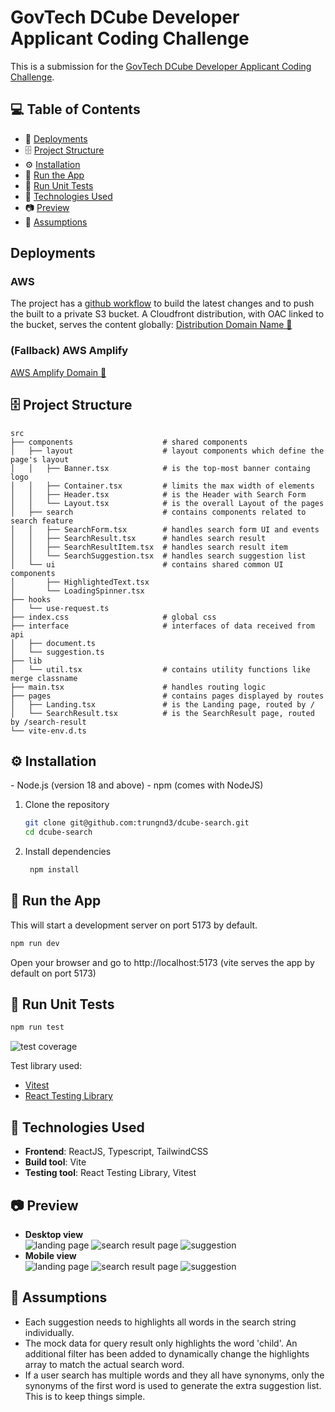 # GovTech DCube Developer Applicant Coding Challenge

This is a submission for the [GovTech DCube Developer Applicant Coding Challenge](https://gist.github.com/yuhong90/b5544baebde4bfe9fe2d12e8e5502cbf).

## 💻 Table of Contents

- 🔗 [Deployments](#deployments)
- 🗄️ [Project Structure](#project-structure)
- ⚙️ [Installation](#installation)
- 🚄 [Run the App](#run-the-app)
- 🧪 [Run Unit Tests](#run-unit-tests)
- 🧱 [Technologies Used](#technologies-used)
- 📷 [Preview](#preview)
- 📝 [Assumptions](#assumptions)

<h2 id="deployments">Deployments</h2>

### AWS
The project has a [github workflow](.github/workflows/deploy.yml) to build the latest changes and to push the built to a private S3 bucket. A Cloudfront distribution, with OAC linked to the bucket, serves the content globally:
[Distribution Domain Name 🔗](https://d3vo8jgo558vmv.cloudfront.net/)
### (Fallback) AWS Amplify
 [AWS Amplify Domain 🔗](https://staging.dqlah6bcwhoso.amplifyapp.com/)

<h2 id="project-structure">🗄️ Project Structure</h2>

```
src
├── components                    # shared components
│   ├── layout                    # layout components which define the page's layout
│   │   ├── Banner.tsx            # is the top-most banner containg logo
│   │   ├── Container.tsx         # limits the max width of elements
│   │   ├── Header.tsx            # is the Header with Search Form
│   │   └── Layout.tsx            # is the overall Layout of the pages
│   ├── search                    # contains components related to search feature
│   │   ├── SearchForm.tsx        # handles search form UI and events
│   │   ├── SearchResult.tsx      # handles search result
│   │   ├── SearchResultItem.tsx  # handles search result item
│   │   └── SearchSuggestion.tsx  # handles search suggestion list
│   └── ui                        # contains shared common UI components
│       ├── HighlightedText.tsx
│       └── LoadingSpinner.tsx
├── hooks
│   └── use-request.ts
├── index.css                     # global css
├── interface                     # interfaces of data received from api
│   ├── document.ts
│   └── suggestion.ts
├── lib
│   └── util.tsx                  # contains utility functions like merge classname
├── main.tsx                      # handles routing logic
├── pages                         # contains pages displayed by routes
│   ├── Landing.tsx               # is the Landing page, routed by /
│   └── SearchResult.tsx          # is the SearchResult page, routed by /search-result
└── vite-env.d.ts
```

<h2 id="installation">⚙️ Installation</h2>
- Node.js (version 18 and above)
- npm (comes with NodeJS)

1. Clone the repository

   ```bash
   git clone git@github.com:trungnd3/dcube-search.git
   cd dcube-search
   ```

2. Install dependencies

   ```bash
    npm install
   ```

<h2 id="run-the-app">🚄 Run the App</h2>

This will start a development server on port 5173 by default.

```bash
npm run dev
```

Open your browser and go to http://localhost:5173 (vite serves the app by default on port 5173)

<h2 id="run-unit-tests">🧪 Run Unit Tests</h2>

```bash
npm run test
```

![test coverage](./snapshots/coverage.png)

Test library used:

- [Vitest](https://vitest.dev/)
- [React Testing Library](https://testing-library.com/)

<h2 id="technologies-used">🧱 Technologies Used</h2>

- **Frontend**: ReactJS, Typescript, TailwindCSS
- **Build tool**: Vite
- **Testing tool**: React Testing Library, Vitest

<h2 id="preview">📷 Preview</h2>

- **Desktop view**\
![landing page](./snapshots/landing-page-desktop.png)
![search result page](./snapshots/search-result-desktop.png)
![suggestion](./snapshots/suggestion-desktop.png)
- **Mobile view**\
![landing page](./snapshots/landing-page-mobile.png)
![search result page](./snapshots/search-result-mobile.png)
![suggestion](./snapshots/suggestion-mobile.png)

<h2 id="assumptions">📝 Assumptions</h2>

- Each suggestion needs to highlights all words in the search string individually.
- The mock data for query result only highlights the word 'child'. An additional filter has been added to dynamically change the highlights array to match the actual search word.
- If a user search has multiple words and they all have synonyms, only the synonyms of the first word is used to generate the extra suggestion list. This is to keep things simple.

